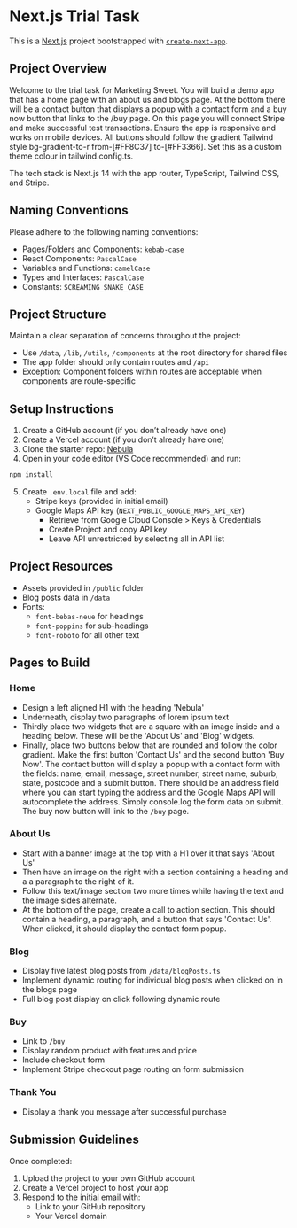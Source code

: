 # Next.js Trial Task

This is a [Next.js](https://nextjs.org) project bootstrapped with [`create-next-app`](https://nextjs.org/docs/app/api-reference/cli/create-next-app).

## Project Overview

Welcome to the trial task for Marketing Sweet. You will build a demo app that has a home page with an about us and blogs page. At the bottom there will be a contact button that displays a popup with a contact form and a buy now button that links to the /buy page. On this page you will connect Stripe and make successful test transactions. Ensure the app is responsive and works on mobile devices. All buttons should follow the gradient Tailwind style bg-gradient-to-r from-[#FF8C37] to-[#FF3366]. Set this as a custom theme colour in tailwind.config.ts.

The tech stack is Next.js 14 with the app router, TypeScript, Tailwind CSS, and Stripe.

## Naming Conventions

Please adhere to the following naming conventions:
- Pages/Folders and Components: `kebab-case`
- React Components: `PascalCase`
- Variables and Functions: `camelCase`
- Types and Interfaces: `PascalCase`
- Constants: `SCREAMING_SNAKE_CASE`

## Project Structure

Maintain a clear separation of concerns throughout the project:
- Use `/data`, `/lib`, `/utils`, `/components` at the root directory for shared files
- The app folder should only contain routes and `/api`
- Exception: Component folders within routes are acceptable when components are route-specific

## Setup Instructions

1. Create a GitHub account (if you don’t already have one)
2. Create a Vercel account (if you don’t already have one)
3. Clone the starter repo: [Nebula](https://github.com/mstrials/Nebula)
4. Open in your code editor (VS Code recommended) and run:
```bash
npm install
```
5. Create `.env.local` file and add:
   - Stripe keys (provided in initial email)
   - Google Maps API key (`NEXT_PUBLIC_GOOGLE_MAPS_API_KEY`)
     - Retrieve from Google Cloud Console > Keys & Credentials
     - Create Project and copy API key
     - Leave API unrestricted by selecting all in API list

## Project Resources
- Assets provided in `/public` folder
- Blog posts data in `/data`
- Fonts:
  - `font-bebas-neue` for headings
  - `font-poppins` for sub-headings
  - `font-roboto` for all other text

## Pages to Build

### Home
- Design a left aligned H1 with the heading 'Nebula'
- Underneath, display two paragraphs of lorem ipsum text
- Thirdly place two widgets that are a square with an image inside and a heading below. These will be the 'About Us' and 'Blog' widgets.
- Finally, place two buttons below that are rounded and follow the color gradient. Make the first button 'Contact Us' and the second button 'Buy Now'. The contact button will display a popup with a contact form with the fields: name, email, message, street number, street name, suburb, state, postcode and a submit button. There should be an address field where you can start typing the address and the Google Maps API will autocomplete the address. Simply console.log the form data on submit. The buy now button will link to the `/buy` page.

### About Us
- Start with a banner image at the top with a H1 over it that says 'About Us'
- Then have an image on the right with a section containing a heading and a a paragraph to the right of it.
- Follow this text/image section two more times while having the text and the image sides alternate.
- At the bottom of the page, create a call to action section. This should contain a heading, a paragraph, and a button that says 'Contact Us'. When clicked, it should display the contact form popup.

### Blog
- Display five latest blog posts from `/data/blogPosts.ts`
- Implement dynamic routing for individual blog posts when clicked on in the blogs page
- Full blog post display on click following dynamic route

### Buy
- Link to `/buy`
- Display random product with features and price
- Include checkout form
- Implement Stripe checkout page routing on form submission

### Thank You
- Display a thank you message after successful purchase


## Submission Guidelines

Once completed:
1. Upload the project to your own GitHub account
2. Create a Vercel project to host your app
3. Respond to the initial email with:
   - Link to your GitHub repository
   - Your Vercel domain


